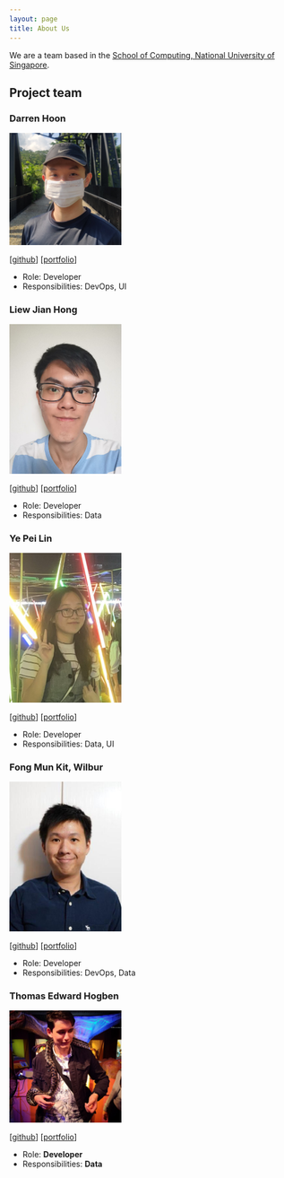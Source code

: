 ```yaml
---
layout: page
title: About Us
---
```


We are a team based in the [School of Computing, National University of Singapore](http://www.comp.nus.edu.sg).

## Project team

### Darren Hoon

<img src="images/darrenhoon.png" width="200px">

[[github](https://github.com/darrenhoon)]
[[portfolio](team/darrenhoon.md)]

* Role: Developer
* Responsibilities: DevOps, UI

### Liew Jian Hong

<img src="images/jianh0ng.png" width="200px">

[[github](http://github.com/jianh0ng)] [[portfolio](team/jianh0ng.md)]

* Role: Developer
* Responsibilities: Data

### Ye Pei Lin

<img src="images/peilinye.png" width="200px">

[[github](http://github.com/peilinye)]
[[portfolio](team/peilinye.md)]

* Role: Developer
* Responsibilities: Data, UI

### Fong Mun Kit, Wilbur

<img src="images/wilburrito.png" width="200px">

[[github](http://github.com/wilburrito)]
[[portfolio](team/wilburrito.md)]

* Role: Developer
* Responsibilities: DevOps, Data

### Thomas Edward Hogben

<img src="images/bananatechs.png" width="200px">

[[github](http://github.com/BananaTechs)]
[[portfolio](team/bananatechs.md)]

* Role: **Developer**
* Responsibilities: **Data**
